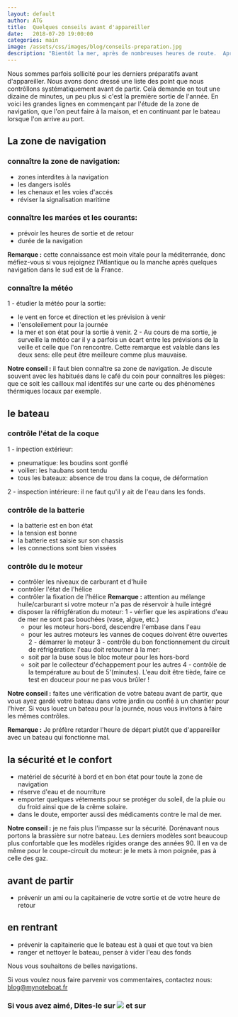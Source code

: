 ```yaml
---
layout: default
author: ATG
title:  Quelques conseils avant d'appareiller
date:   2018-07-20 19:00:00
categories: main
image: /assets/css/images/blog/conseils-preparation.jpg
description: "Bientôt la mer, après de nombreuses heures de route.  Après le logement, vous vous occuperez du bateau puis la première navigation de l'été.  Cela fait un moment déjà que vous n'avez plus navigué alors nous partageons avec vous ces quelques conseils issues de nos erreurs de navigation et qui ont -un peu- gaché nos vacances."
---
```

Nous sommes parfois sollicité pour les derniers préparatifs avant d'appareiller.
Nous avons donc dressé une liste des point que nous contrôllons systématiquement avant de partir.  Celà demande en tout une dizaine de minutes, un peu plus si c'est la première sortie de l'année. 
En voici les grandes lignes en commençant par l'étude de la zone de navigation, que l'on peut faire à la maison, et en continuant par le bateau lorsque l'on arrive au port.
<!--break-->
## La zone de navigation
### connaître la zone de navigation:
- zones interdites à la navigation  
- les dangers isolés  
- les chenaux et les voies d'accés  
- réviser la signalisation maritime

### connaître les marées et les courants:
- prévoir les heures de sortie et de retour
- durée de la navigation

<strong>Remarque :</strong> cette connaissance est moin vitale pour la méditerranée, donc méfiez-vous si vous rejoignez l'Atlantique ou la manche après quelques navigation dans le sud est de la France.
    
### connaître la météo
1 -  étudier la météo pour la sortie:  
- le vent en force et direction et les prévision à venir
- l'ensoleilement pour la journée
- la mer et son état pour la sortie à venir.
2 - Au cours de ma sortie, je surveille la météo car il y a parfois un écart entre les prévisions de la veille et celle que l'on rencontre.  Cette remarque est valable dans les deux sens: elle peut être meilleure comme plus mauvaise.

<strong>Notre conseil :</strong> il faut bien connaître sa zone de navigation.  Je discute souvent  avec les habitués dans le café du coin pour connaîtres les pièges: que ce soit les cailloux mal identifés sur une carte ou des phénomènes thérmiques locaux par exemple.

## le bateau
### contrôle l'état de la coque
1 - inpection extérieur: 

- pneumatique: les boudins sont gonflé  
- voilier: les haubans sont tendu  
- tous les bateaux: absence de trou dans la coque, de déformation

2 - inspection intérieure: il ne faut qu'il y ait  de l'eau dans les fonds.

### contrôle de la batterie
- la batterie est en bon état  
- la tension est bonne  
- la batterie est saisie sur son chassis  
- les connections sont bien vissées

### contrôle du le moteur
- contrôler les niveaux de carburant et d'huile  
- contrôler l'état de l'hélice
- contrôler la fixation de l'hélice
<strong>Remarque :</strong> attention au mélange huile/carburant si votre moteur n'a pas de réservoir à huile intégré
- disposer la réfrigfération du moteur:
1 - vérfier que les aspirations d'eau de mer ne sont pas bouchées (vase, algue, etc.)
    - pour les moteur hors-bord, descendre l'embase dans l'eau   
    - pour les autres moteurs les vannes de coques doivent être ouvertes
2 - démarrer le moteur
3 - contrôle du bon fonctionnement du circuit de réfrigération: l'eau doit retourner à la mer:  
    - soit par la buse sous le bloc moteur pour les hors-bord
    - soit par le collecteur d'échappement pour les autres
4 - contrôle de la température au bout de 5'(minutes).  L'eau doit être tiède, faire ce test en douceur pour ne pas vous brûler !

<strong>Notre conseil :</strong> faites une vérification de votre bateau avant de partir, que vous ayez gardé votre bateau dans votre jardin ou confié à un chantier pour l'hiver.  Si vous louez un bateau pour la journée, nous vous invitons à faire les mêmes contrôles.

<strong>Remarque :</strong> Je préfère retarder l'heure de départ plutôt que d'appareiller avec un bateau qui fonctionne mal.

## la sécurité et le confort
- matériel de sécurité à bord et en bon état pour toute la zone de navigation
- réserve d'eau et de nourriture
- emporter quelques vétements pour se protéger du soleil, de la pluie ou du froid ainsi que de la crême solaire.
- dans le doute, emporter aussi des médicaments contre le mal de mer.

<strong>Notre conseil :</strong> je ne fais plus l'impasse sur la sécurité.  Dorénavant nous portons la brassière sur notre bateau.  Les derniers modèles sont beaucoup plus confortable que les modèles rigides orange des années 90.  Il en va de même pour le coupe-circuit du moteur: je le mets à mon poignée, pas à celle des gaz.

## avant de partir
- prévenir un ami ou la capitainerie de votre sortie et de votre heure de retour

## en rentrant
- prévenir la capitainerie que le bateau est à quai et que tout va bien
- ranger et nettoyer le bateau, penser à vider l'eau des fonds


Nous vous souhaitons de belles navigations.

Si vous voulez nous faire parvenir vos commentaires, contactez nous: [blog@mynoteboat.fr](mailto:blog@mynoteboat.fr)

<h3>Si vous avez aimé, Dites-le sur <a href="https://www.facebook.com/sharer/sharer.php?u=http://www.mynoteboat.fr//main/2018/07/20/conseils-avant-d-appareiller.html" target="_blank" ><img src="{{ site.url }}/assets/images/facebook-icon-S.png"
            id="FB" class="socialicon"></a> et sur <a><script src="//platform.linkedin.com/in.js" type="text/javascript"> lang: fr_FR</script>
<script type="IN/Share" data-url="www.mynoteboat.fr"></script></a></H3>